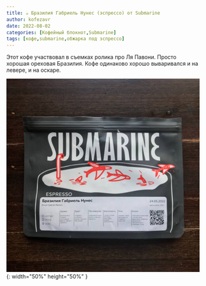 ```yaml
---
title: ☕️ Бразилия Габриель Нунес (эспрессо) от Submarine
author: kofezavr
date: 2022-08-02
categories: [Кофейный блокнот,Submarine]
tags: [кофе,submarine,обжарка под эспрессо]
--- 
```


Этот кофе участвовал в съемках ролика про Ля Павони. Просто хорошая ореховая Бразилия. Кофе одинаково хорошо вываривался и на левере, и на оскаре.

![Бразилия Габриель Нунес (эспрессо) от Сварщицы Екатерины](/assets/img/posts/22/08/brasilia-gabriel-nunes.jpg){: width="50%" height="50%" }